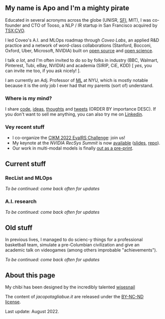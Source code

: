 ## My name is Apo and I'm a mighty pirate

Educated in several acronyms across the globe (UNISR, [SFI](https://www.santafe.edu/engage/learn/alumni/jacopo-tagliabue), MIT), I was co-founder and CTO of Tooso, a NLP / IR startup in San Francisco acquired by [TSX:CVO](https://www.coveo.com/en/company/news-releases/2019/coveo-acquires-tooso). 

I led Coveo's A.I. and MLOps roadmap through _Coveo Labs_, an applied R&D practice and a network of word-class collaborations (Stanford, Bocconi, Oxford, Uber, Microsoft, NVIDIA) built on [open source](https://github.com/jacopotagliabue) and [open science](https://github.com/coveooss/SIGIR-ecom-data-challenge).

I talk _a lot_, and I'm often invited to do so by folks in industry (BBC, Walmart, Pinterest, Tubi, eBay, NVIDIA) and academia (SIRIP, CiE, KDD) [ _yes_, you can invite me too, if you ask nicely! ].

I am currently an Adj. Professor of [ML](https://github.com/jacopotagliabue/FREE_7773) at NYU, which is mostly notable because it is the only job I ever had that my parents (sort of) understand.

### Where is my mind?

I share [code](https://github.com/jacopotagliabue), [ideas](https://scholar.google.com/citations?user=NDX19U0AAAAJ&hl=en), [thoughts](https://medium.com/@jacopotagliabue) and [tweets](https://twitter.com/jacopotagliabue) (ORDER BY importance DESC). If you don't want to sell me anything, you can also try me on [Linkedin](https://www.linkedin.com/in/jacopotagliabue/).

### Vey recent stuff

* I co-organize the [CIKM 2022 EvalRS Challenge](https://reclist.io/cikm2022-cup/): join us!
* My keynote at the _NVIDIA RecSys Summit_ is now [available](https://youtu.be/9rouLchcC0k?t=147) ([slides](https://github.com/jacopotagliabue/recs-at-resonable-scale/blob/main/slides/NVIDIA_RECSYS_SUMMIT_JT.pdf), [repo](https://github.com/jacopotagliabue/recs-at-resonable-scale)).
* Our work in multi-modal models is finally [out as a pre-print](https://arxiv.org/abs/2204.03972).

## Current stuff

### RecList and MLOps

_To be continued: come back often for updates_

### A.I. research

_To be continued: come back often for updates_

## Old stuff

In previous lives, I managed to do scienc-y things for a professional basketball team, simulate a pre-Columbian civilization and give an academic talk on videogames (among others improbable "achievements").

_To be continued: come back often for updates_

## About this page

My chibi has been designed by the incredibly talented [wisesnail](https://www.instagram.com/wisesnail/?hl=en)

The content of _jacopotagliabue.it_ are released under the [BY-NC-ND license](https://creativecommons.org/licenses/by-nc-nd/3.0/).

Last update: August 2022. 
